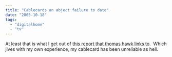 ```yaml
---
title: "Cablecards an abject failure to date"
date: "2005-10-18"
tags: 
  - "digitalhome"
  - "tv"
---
```


At least that is what I get out of [this report that thomas hawk links to](http://thomashawk.com/2005/10/cablecard-status-report.html).  Which jives with my own experience, my cablecard has been unreliable as hell.
